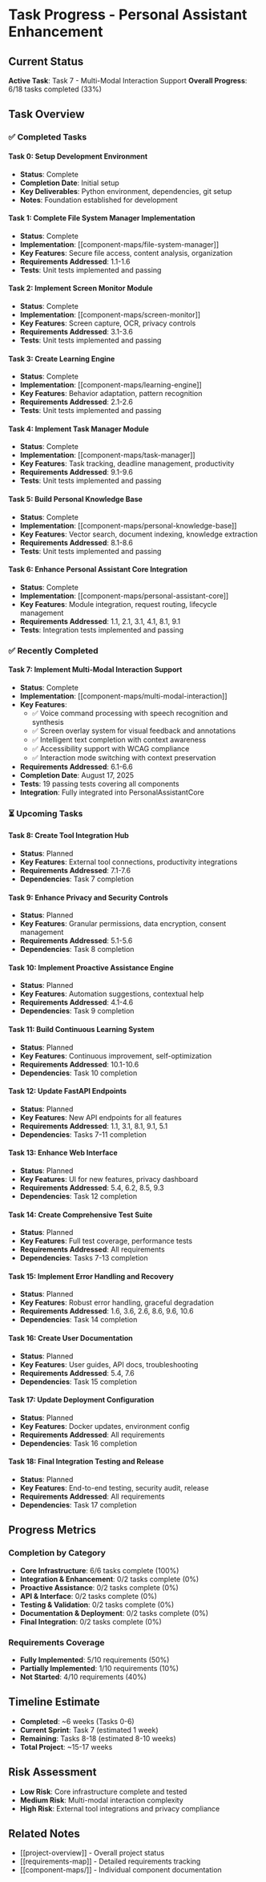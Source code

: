 # Task Progress - Personal Assistant Enhancement

## Current Status
**Active Task**: Task 7 - Multi-Modal Interaction Support
**Overall Progress**: 6/18 tasks completed (33%)

## Task Overview

### ✅ Completed Tasks

#### Task 0: Setup Development Environment
- **Status**: Complete
- **Completion Date**: Initial setup
- **Key Deliverables**: Python environment, dependencies, git setup
- **Notes**: Foundation established for development

#### Task 1: Complete File System Manager Implementation
- **Status**: Complete
- **Implementation**: [[component-maps/file-system-manager]]
- **Key Features**: Secure file access, content analysis, organization
- **Requirements Addressed**: 1.1-1.6
- **Tests**: Unit tests implemented and passing

#### Task 2: Implement Screen Monitor Module
- **Status**: Complete
- **Implementation**: [[component-maps/screen-monitor]]
- **Key Features**: Screen capture, OCR, privacy controls
- **Requirements Addressed**: 3.1-3.6
- **Tests**: Unit tests implemented and passing

#### Task 3: Create Learning Engine
- **Status**: Complete
- **Implementation**: [[component-maps/learning-engine]]
- **Key Features**: Behavior adaptation, pattern recognition
- **Requirements Addressed**: 2.1-2.6
- **Tests**: Unit tests implemented and passing

#### Task 4: Implement Task Manager Module
- **Status**: Complete
- **Implementation**: [[component-maps/task-manager]]
- **Key Features**: Task tracking, deadline management, productivity
- **Requirements Addressed**: 9.1-9.6
- **Tests**: Unit tests implemented and passing

#### Task 5: Build Personal Knowledge Base
- **Status**: Complete
- **Implementation**: [[component-maps/personal-knowledge-base]]
- **Key Features**: Vector search, document indexing, knowledge extraction
- **Requirements Addressed**: 8.1-8.6
- **Tests**: Unit tests implemented and passing

#### Task 6: Enhance Personal Assistant Core Integration
- **Status**: Complete
- **Implementation**: [[component-maps/personal-assistant-core]]
- **Key Features**: Module integration, request routing, lifecycle management
- **Requirements Addressed**: 1.1, 2.1, 3.1, 4.1, 8.1, 9.1
- **Tests**: Integration tests implemented and passing

### ✅ Recently Completed

#### Task 7: Implement Multi-Modal Interaction Support
- **Status**: Complete
- **Implementation**: [[component-maps/multi-modal-interaction]]
- **Key Features**: 
  - ✅ Voice command processing with speech recognition and synthesis
  - ✅ Screen overlay system for visual feedback and annotations
  - ✅ Intelligent text completion with context awareness
  - ✅ Accessibility support with WCAG compliance
  - ✅ Interaction mode switching with context preservation
- **Requirements Addressed**: 6.1-6.6
- **Completion Date**: August 17, 2025
- **Tests**: 19 passing tests covering all components
- **Integration**: Fully integrated into PersonalAssistantCore

### ⏳ Upcoming Tasks

#### Task 8: Create Tool Integration Hub
- **Status**: Planned
- **Key Features**: External tool connections, productivity integrations
- **Requirements Addressed**: 7.1-7.6
- **Dependencies**: Task 7 completion

#### Task 9: Enhance Privacy and Security Controls
- **Status**: Planned
- **Key Features**: Granular permissions, data encryption, consent management
- **Requirements Addressed**: 5.1-5.6
- **Dependencies**: Task 8 completion

#### Task 10: Implement Proactive Assistance Engine
- **Status**: Planned
- **Key Features**: Automation suggestions, contextual help
- **Requirements Addressed**: 4.1-4.6
- **Dependencies**: Task 9 completion

#### Task 11: Build Continuous Learning System
- **Status**: Planned
- **Key Features**: Continuous improvement, self-optimization
- **Requirements Addressed**: 10.1-10.6
- **Dependencies**: Task 10 completion

#### Task 12: Update FastAPI Endpoints
- **Status**: Planned
- **Key Features**: New API endpoints for all features
- **Requirements Addressed**: 1.1, 3.1, 8.1, 9.1, 5.1
- **Dependencies**: Tasks 7-11 completion

#### Task 13: Enhance Web Interface
- **Status**: Planned
- **Key Features**: UI for new features, privacy dashboard
- **Requirements Addressed**: 5.4, 6.2, 8.5, 9.3
- **Dependencies**: Task 12 completion

#### Task 14: Create Comprehensive Test Suite
- **Status**: Planned
- **Key Features**: Full test coverage, performance tests
- **Requirements Addressed**: All requirements
- **Dependencies**: Tasks 7-13 completion

#### Task 15: Implement Error Handling and Recovery
- **Status**: Planned
- **Key Features**: Robust error handling, graceful degradation
- **Requirements Addressed**: 1.6, 3.6, 2.6, 8.6, 9.6, 10.6
- **Dependencies**: Task 14 completion

#### Task 16: Create User Documentation
- **Status**: Planned
- **Key Features**: User guides, API docs, troubleshooting
- **Requirements Addressed**: 5.4, 7.6
- **Dependencies**: Task 15 completion

#### Task 17: Update Deployment Configuration
- **Status**: Planned
- **Key Features**: Docker updates, environment config
- **Requirements Addressed**: All requirements
- **Dependencies**: Task 16 completion

#### Task 18: Final Integration Testing and Release
- **Status**: Planned
- **Key Features**: End-to-end testing, security audit, release
- **Requirements Addressed**: All requirements
- **Dependencies**: Task 17 completion

## Progress Metrics

### Completion by Category
- **Core Infrastructure**: 6/6 tasks complete (100%)
- **Integration & Enhancement**: 0/2 tasks complete (0%)
- **Proactive Assistance**: 0/2 tasks complete (0%)
- **API & Interface**: 0/2 tasks complete (0%)
- **Testing & Validation**: 0/2 tasks complete (0%)
- **Documentation & Deployment**: 0/2 tasks complete (0%)
- **Final Integration**: 0/2 tasks complete (0%)

### Requirements Coverage
- **Fully Implemented**: 5/10 requirements (50%)
- **Partially Implemented**: 1/10 requirements (10%)
- **Not Started**: 4/10 requirements (40%)

## Timeline Estimate
- **Completed**: ~6 weeks (Tasks 0-6)
- **Current Sprint**: Task 7 (estimated 1 week)
- **Remaining**: Tasks 8-18 (estimated 8-10 weeks)
- **Total Project**: ~15-17 weeks

## Risk Assessment
- **Low Risk**: Core infrastructure complete and tested
- **Medium Risk**: Multi-modal interaction complexity
- **High Risk**: External tool integrations and privacy compliance

## Related Notes
- [[project-overview]] - Overall project status
- [[requirements-map]] - Detailed requirements tracking
- [[component-maps/]] - Individual component documentation
